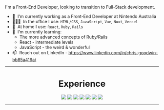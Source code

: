 I'm a Front-End Developer, looking to transition to Full-Stack development.

- 👋 &nbsp;I'm currently working as a Front-End Developer at Nintendo Australia
- 👨🏻‍💻 &nbsp;In the office I use: <code>HTML/CSS</code>, <code>JavaScript</code>, <code>Vue</code>, <code>Nuxt</code>, <code>Vercel</code>
- 🏡 &nbsp;At home I use: <code>React</code>, <code>Ruby</code>, <code>Rails</code>
- 🌱 &nbsp;I’m currently learning:
  * The more advanced concepts of Ruby/Rails
  * React - intermediate levels
  * JavaScript - the weird & wonderful
- 📫 &nbsp;Reach out on LinkedIn - https://www.linkedin.com/in/chris-goodwin-bb85a416a/

---

<h1 align="center">Experience</h1>
<div align="center">
  <img src="https://img.shields.io/badge/javascript%20-%23323330.svg?&style=for-the-badge&logo=javascript&logoColor=%23F7DF1E" />
  
  <img src="https://img.shields.io/badge/vuejs-%2335495e.svg?style=for-the-badge&logo=vuedotjs&logoColor=%234FC08D" />
  
  <img src="https://img.shields.io/badge/Nuxt-black?style=for-the-badge&logo=nuxt.js&logoColor=white" />
  
  <img src="https://img.shields.io/badge/ruby%20-%23323331.svg?&style=for-the-badge&logo=ruby&logoColor=red" />
  
  <img src="https://img.shields.io/badge/react%20-%23323330.svg?&style=for-the-badge&logo=react&logoColor=lightblue" />
  
  <img src="https://img.shields.io/badge/vercel-%23000000.svg?style=for-the-badge&logo=vercel&logoColor=white" />

  <img src="https://img.shields.io/badge/git%20-%23F05033.svg?&style=for-the-badge&logo=git&logoColor=white" />

</div>

---
